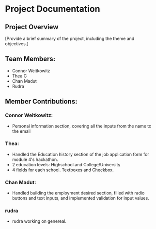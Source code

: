 # Project Documentation

## Project Overview

[Provide a brief summary of the project, including the theme and objectives.]

## Team Members:

-   Connor Weitkowitz
-   Thea C
-   Chan Madut
-   Rudra

## Member Contributions:

### Connor Weitkowitz:

-   Personal information section, covering all the inputs from  the name to the email

### Thea:

-  Handled the Education history section of the job application form for module 4's hackathon.
-  2 education levels: Highschool and College/University
-  4 fields for each school. Textboxes and Checkbox. 

### Chan Madut:

-   Handled building the employment desired section, filled with radio buttons and text inputs, and implemented validation for input values.

### rudra

-   rudra working on genereal.
